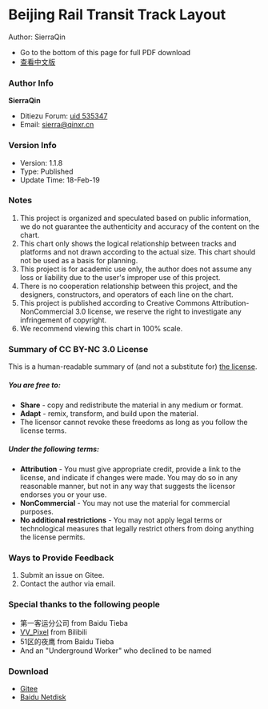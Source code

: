 # Beijing Rail Transit Track Layout
Author: SierraQin
- Go to the bottom of this page for full PDF download
- [查看中文版](http://gitee.com/SierraQin/metro/blob/master/README.md)

### Author Info
 **SierraQin** 
- Ditiezu Forum: [uid 535347](http://www.ditiezu.com/space-uid-535347.html)
- Email: sierra@qinxr.cn

### Version Info
- Version: 1.1.8
- Type: Published
- Update Time: 18-Feb-19

### Notes
1. This project is organized and speculated based on public information, we do not guarantee the authenticity and accuracy of the content on the chart.
2. This chart only shows the logical relationship between tracks and platforms and not drawn according to the actual size. This chart should not be used as a basis for planning.
3. This project is for academic use only, the author does not assume any loss or liability due to the user's improper use of this project.
4. There is no cooperation relationship between this project, and the designers, constructors, and operators of each line on the chart.
5. This project is published according to Creative Commons Attribution-NonCommercial 3.0 license, we reserve the right to investigate any infringement of copyright.
6. We recommend viewing this chart in 100% scale.

### Summary of CC BY-NC 3.0 License
This is a human-readable summary of (and not a substitute for) [the license](http://creativecommons.org/licenses/by-nc/3.0).
##### You are free to:
-  **Share**  - copy and redistribute the material in any medium or format.
-  **Adapt**  - remix, transform, and build upon the material.
- The licensor cannot revoke these freedoms as long as you follow the license terms.
##### Under the following terms:
-  **Attribution**  - You must give appropriate credit, provide a link to the license, and indicate if changes were made. You may do so in any reasonable manner, but not in any way that suggests the licensor endorses you or your use.
-  **NonCommercial**  - You may not use the material for commercial purposes.
-  **No additional restrictions**  - You may not apply legal terms or technological measures that legally restrict others from doing anything the license permits.

### Ways to Provide Feedback
1. Submit an issue on Gitee.
2. Contact the author via email.

### Special thanks to the following people
- 第一客运分公司 from Baidu Tieba
- [VV_Pixel](https://space.bilibili.com/97038991/#/) from Bilibili
- 51区的夜鹰 from Baidu Tieba
- And an "Underground Worker" who declined to be named

### Download
- [Gitee](http://gitee.com/SierraQin/metro/tree/master/%E9%85%8D%E7%BA%BF%E5%9B%BE)
- [Baidu Netdisk](http://pan.baidu.com/s/1WTigzcqkvhIdhol0pD-WOg)